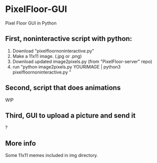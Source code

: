 # PixelFloor-GUI
Pixel Floor GUI in Python

## First, noninteractive script with python:
1.  Download "pixelfloornoninteractive.py"
2.  Make a 11x11 image. (.jpg or .png)
3.  Download updated image2pixels.py (from "PixelFloor-server" repo)
4.  run "python image2pixels.py YOURIMAGE | python3 pixelfloornoninteractive.py "

## Second, script that does animations
WIP

## Third, GUI to upload a picture and send it
?

## More info
Some 11x11 memes included in img directory.
